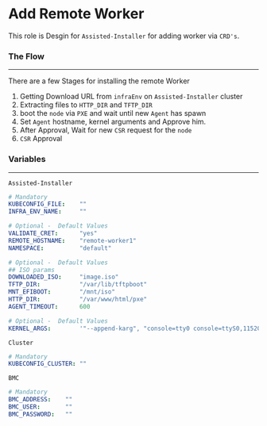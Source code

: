 
# Add Remote Worker
This role is Desgin for `Assisted-Installer`  for adding worker via `CRD's`.

### The Flow
---
There are a few Stages for installing the remote Worker

1. Getting Download URL from `infraEnv` on `Assisted-Installer` cluster
2. Extracting files to `HTTP_DIR` and `TFTP_DIR`
3. boot the `node` via `PXE` and wait until new `Agent` has spawn
4. Set `Agent` hostname, kernel arguments and Approve him.
5. After Approval, Wait for new `CSR` request for the `node`
6. `CSR`  Approval 


### **Variables**
---

`Assisted-Installer` 
```yaml
# Mandatory
KUBECONFIG_FILE:    ""
INFRA_ENV_NAME:     ""

# Optional -  Default Values
VALIDATE_CRET:      "yes"
REMOTE_HOSTNAME:    "remote-worker1"
NAMESPACE:          "default"

# Optional -  Default Values
## ISO params
DOWNLOADED_ISO:     "image.iso"
TFTP_DIR:           "/var/lib/tftpboot"
MNT_EFIBOOT:        "/mnt/iso"
HTTP_DIR:           "/var/www/html/pxe"
AGENT_TIMEOUT:      600

# Optional -  Default Values
KERNEL_ARGS:        '"--append-karg", "console=tty0 console=ttyS0,115200 console=ttyAMA1 console=hvc0 console=ttyAMA0 earlycon=pl011,0x01000000"'
```

`Cluster`
```yaml
# Mandatory
KUBECONFIG_CLUSTER: ""
```

`BMC`
```yaml
# Mandatory
BMC_ADDRESS:    ""
BMC_USER:       ""
BMC_PASSWORD:   ""
```


